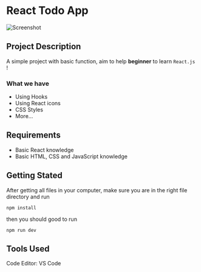 # React Todo App

![Screenshot](https://i.ibb.co/0fKRd66/Screenshot.jpg)



## Project Description

A simple project with basic function, aim to help **beginner** to learn `React.js` !



### What we have

- Using Hooks
- Using React icons
- CSS Styles
- More...



## Requirements

- Basic React knowledge
- Basic HTML, CSS and JavaScript knowledge



## Getting Stated

After getting all files in your computer, make sure you are in the right file directory and run

```
npm install
```

then you should good to run

```
npm run dev
```



## Tools Used

Code Editor: VS Code
